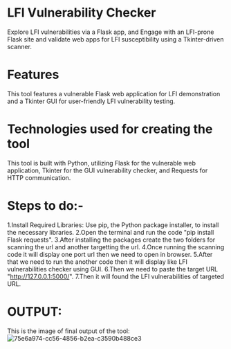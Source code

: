 # LFI Vulnerability Checker

Explore LFI vulnerabilities via a Flask app, and Engage with an LFI-prone Flask site and validate web apps for LFI susceptibility using a Tkinter-driven scanner.

# Features

This tool features a vulnerable Flask web application for LFI demonstration and a Tkinter GUI for user-friendly LFI vulnerability testing.

# Technologies used for creating the tool

This tool is built with Python, utilizing Flask for the vulnerable web application, Tkinter for the GUI vulnerability checker, and Requests for HTTP communication.

# Steps to do:-

1.Install Required Libraries: Use pip, the Python package installer, to install the necessary libraries. 
2.Open the terminal and run the code "pip install Flask requests".
3.After installing the packages create the two folders for scanning the url and another targetting the url.
4.Once running the scanning code it will display one port url then we need to open in browser.
5.After that we need to run the another code then it will display like LFI vulnerabilities checker using GUI.
6.Then we need to paste the target URL "http://127.0.0.1:5000/".
7.Then it will found the LFI vulnerabilities of targeted URL.

# OUTPUT:

This is the image of final output of the tool:![75e6a974-cc56-4856-b2ea-c3590b488ce3](https://github.com/Madhusudhan129/CA3/assets/122853709/268f69c7-4b66-4d29-b002-8216f022e687)
